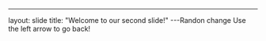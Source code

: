 ---
layout: slide
title: "Welcome to our second slide!"
---Randon change
Use the left arrow to go back!

